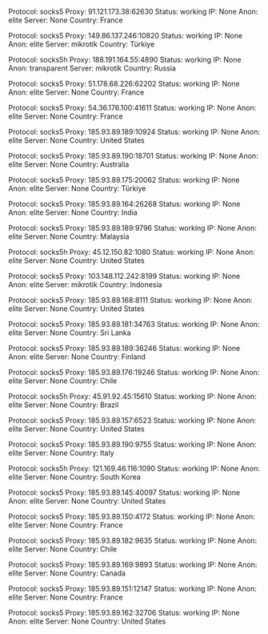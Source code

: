 Protocol: socks5
Proxy: 91.121.173.38:62630
Status: working
IP: None
Anon: elite
Server: None
Country: France

Protocol: socks5
Proxy: 149.86.137.246:10820
Status: working
IP: None
Anon: elite
Server: mikrotik
Country: Türkiye

Protocol: socks5h
Proxy: 188.191.164.55:4890
Status: working
IP: None
Anon: transparent
Server: mikrotik
Country: Russia

Protocol: socks5
Proxy: 51.178.68.226:62202
Status: working
IP: None
Anon: elite
Server: None
Country: France

Protocol: socks5
Proxy: 54.36.176.100:41611
Status: working
IP: None
Anon: elite
Server: None
Country: France

Protocol: socks5
Proxy: 185.93.89.189:10924
Status: working
IP: None
Anon: elite
Server: None
Country: United States

Protocol: socks5
Proxy: 185.93.89.190:18701
Status: working
IP: None
Anon: elite
Server: None
Country: Australia

Protocol: socks5
Proxy: 185.93.89.175:20062
Status: working
IP: None
Anon: elite
Server: None
Country: Türkiye

Protocol: socks5
Proxy: 185.93.89.164:26268
Status: working
IP: None
Anon: elite
Server: None
Country: India

Protocol: socks5
Proxy: 185.93.89.189:9796
Status: working
IP: None
Anon: elite
Server: None
Country: Malaysia

Protocol: socks5h
Proxy: 45.12.150.82:1080
Status: working
IP: None
Anon: elite
Server: None
Country: United States

Protocol: socks5
Proxy: 103.148.112.242:8199
Status: working
IP: None
Anon: elite
Server: mikrotik
Country: Indonesia

Protocol: socks5
Proxy: 185.93.89.168:8111
Status: working
IP: None
Anon: elite
Server: None
Country: United States

Protocol: socks5
Proxy: 185.93.89.181:34763
Status: working
IP: None
Anon: elite
Server: None
Country: Sri Lanka

Protocol: socks5
Proxy: 185.93.89.189:36246
Status: working
IP: None
Anon: elite
Server: None
Country: Finland

Protocol: socks5
Proxy: 185.93.89.176:19246
Status: working
IP: None
Anon: elite
Server: None
Country: Chile

Protocol: socks5h
Proxy: 45.91.92.45:15610
Status: working
IP: None
Anon: elite
Server: None
Country: Brazil

Protocol: socks5
Proxy: 185.93.89.157:6523
Status: working
IP: None
Anon: elite
Server: None
Country: United States

Protocol: socks5
Proxy: 185.93.89.190:9755
Status: working
IP: None
Anon: elite
Server: None
Country: Italy

Protocol: socks5h
Proxy: 121.169.46.116:1090
Status: working
IP: None
Anon: elite
Server: None
Country: South Korea

Protocol: socks5
Proxy: 185.93.89.145:40097
Status: working
IP: None
Anon: elite
Server: None
Country: United States

Protocol: socks5
Proxy: 185.93.89.150:4172
Status: working
IP: None
Anon: elite
Server: None
Country: France

Protocol: socks5
Proxy: 185.93.89.182:9635
Status: working
IP: None
Anon: elite
Server: None
Country: Chile

Protocol: socks5
Proxy: 185.93.89.169:9893
Status: working
IP: None
Anon: elite
Server: None
Country: Canada

Protocol: socks5
Proxy: 185.93.89.151:12147
Status: working
IP: None
Anon: elite
Server: None
Country: France

Protocol: socks5
Proxy: 185.93.89.162:32706
Status: working
IP: None
Anon: elite
Server: None
Country: United States

